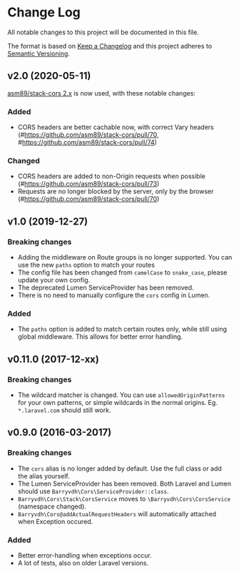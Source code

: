 # Change Log
All notable changes to this project will be documented in this file.

The format is based on [Keep a Changelog](http://keepachangelog.com/)
and this project adheres to [Semantic Versioning](http://semver.org/).

## v2.0 (2020-05-11)
 
[asm89/stack-cors 2.x](https://github.com/asm89/stack-cors/releases/tag/2.0.0) is now used, with these notable changes:

### Added
- CORS headers are better cachable now, with correct Vary headers (#https://github.com/asm89/stack-cors/pull/70, #https://github.com/asm89/stack-cors/pull/74)

### Changed
- CORS headers are added to non-Origin requests when possible (#https://github.com/asm89/stack-cors/pull/73)
- Requests are no longer blocked by the server, only by the browser (#https://github.com/asm89/stack-cors/pull/70)
 
## v1.0 (2019-12-27)

### Breaking changes
 - Adding the middleware on Route groups is no longer supported. You can use the new `paths` option to match your routes
 - The config file has been changed from `camelCase` to `snake_case`, please update your own config.
 - The deprecated Lumen ServiceProvider has been removed.
 - There is no need to manually configure the `cors` config in Lumen.
 
### Added
 - The `paths` option is added to match certain routes only, while still using global middleware. This allows for better error handling.

## v0.11.0 (2017-12-xx)
### Breaking changes
 - The wildcard matcher is changed. You can use `allowedOriginPatterns` for your own patterns, 
 or simple wildcards in the normal origins. Eg. `*.laravel.com` should still work.

## v0.9.0 (2016-03-2017)
### Breaking changes
 - The `cors` alias is no longer added by default. Use the full class or add the alias yourself.
 - The Lumen ServiceProvider has been removed. Both Laravel and Lumen should use `Barryvdh\Cors\ServiceProvider::class`.
 - `Barryvdh\Cors\Stack\CorsService` moves to `\Barryvdh\Cors\CorsService` (namespace changed).
 - `Barryvdh\Cors@addActualRequestHeaders` will automatically attached when Exception occured.
 
### Added
 - Better error-handling when exceptions occur.
 - A lot of tests, also on older Laravel versions.
